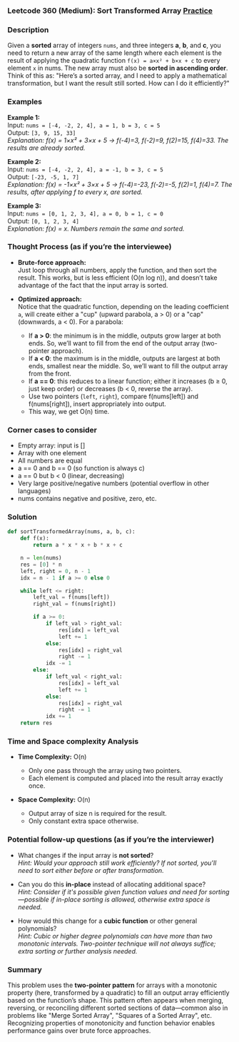 ### Leetcode 360 (Medium): Sort Transformed Array [Practice](https://leetcode.com/problems/sort-transformed-array)

### Description  
Given a **sorted** array of integers `nums`, and three integers **a**, **b**, and **c**, you need to return a new array of the same length where each element is the result of applying the quadratic function `f(x) = a×x² + b×x + c` to every element `x` in nums. The new array must also be **sorted in ascending order**.  
Think of this as: "Here’s a sorted array, and I need to apply a mathematical transformation, but I want the result still sorted. How can I do it efficiently?"

### Examples  

**Example 1:**  
Input: `nums = [-4, -2, 2, 4], a = 1, b = 3, c = 5`  
Output: `[3, 9, 15, 33]`  
*Explanation: f(x) = 1×x² + 3×x + 5 → f(-4)=3, f(-2)=9, f(2)=15, f(4)=33. The results are already sorted.*

**Example 2:**  
Input: `nums = [-4, -2, 2, 4], a = -1, b = 3, c = 5`  
Output: `[-23, -5, 1, 7]`  
*Explanation: f(x) = -1×x² + 3×x + 5 → f(-4)=-23, f(-2)=-5, f(2)=1, f(4)=7. The results, after applying f to every x, are sorted.*

**Example 3:**  
Input: `nums = [0, 1, 2, 3, 4], a = 0, b = 1, c = 0`  
Output: `[0, 1, 2, 3, 4]`  
*Explanation: f(x) = x. Numbers remain the same and sorted.*

### Thought Process (as if you’re the interviewee)  
- **Brute-force approach:**  
  Just loop through all numbers, apply the function, and then sort the result. This works, but is less efficient (O(n log n)), and doesn’t take advantage of the fact that the input array is sorted.

- **Optimized approach:**  
  Notice that the quadratic function, depending on the leading coefficient `a`, will create either a "cup" (upward parabola, a > 0) or a "cap" (downwards, a < 0). For a parabola:
  - If **a > 0**: the minimum is in the middle, outputs grow larger at both ends. So, we’ll want to fill from the end of the output array (two-pointer approach).
  - If **a < 0**: the maximum is in the middle, outputs are largest at both ends, smallest near the middle. So, we’ll want to fill the output array from the front.
  - If **a == 0**: this reduces to a linear function; either it increases (b ≥ 0, just keep order) or decreases (b < 0, reverse the array).
  - Use two pointers (`left`, `right`), compare f(nums[left]) and f(nums[right]), insert appropriately into output.
  - This way, we get O(n) time.

### Corner cases to consider  
- Empty array: input is []
- Array with one element
- All numbers are equal
- a == 0 and b == 0 (so function is always c)
- a == 0 but b < 0 (linear, decreasing)
- Very large positive/negative numbers (potential overflow in other languages)
- nums contains negative and positive, zero, etc.

### Solution

```python
def sortTransformedArray(nums, a, b, c):
    def f(x):
        return a * x * x + b * x + c

    n = len(nums)
    res = [0] * n
    left, right = 0, n - 1
    idx = n - 1 if a >= 0 else 0

    while left <= right:
        left_val = f(nums[left])
        right_val = f(nums[right])

        if a >= 0:
            if left_val > right_val:
                res[idx] = left_val
                left += 1
            else:
                res[idx] = right_val
                right -= 1
            idx -= 1
        else:
            if left_val < right_val:
                res[idx] = left_val
                left += 1
            else:
                res[idx] = right_val
                right -= 1
            idx += 1
    return res
```

### Time and Space complexity Analysis  

- **Time Complexity:** O(n)  
  - Only one pass through the array using two pointers.
  - Each element is computed and placed into the result array exactly once.

- **Space Complexity:** O(n)  
  - Output array of size n is required for the result.
  - Only constant extra space otherwise.

### Potential follow-up questions (as if you’re the interviewer)  

- What changes if the input array is **not sorted**?  
  *Hint: Would your approach still work efficiently? If not sorted, you'll need to sort either before or after transformation.*

- Can you do this **in-place** instead of allocating additional space?  
  *Hint: Consider if it's possible given function values and need for sorting—possible if in-place sorting is allowed, otherwise extra space is needed.*

- How would this change for a **cubic function** or other general polynomials?  
  *Hint: Cubic or higher degree polynomials can have more than two monotonic intervals. Two-pointer technique will not always suffice; extra sorting or further analysis needed.*

### Summary
This problem uses the **two-pointer pattern** for arrays with a monotonic property (here, transformed by a quadratic) to fill an output array efficiently based on the function’s shape. This pattern often appears when merging, reversing, or reconciling different sorted sections of data—common also in problems like "Merge Sorted Array", "Squares of a Sorted Array", etc. Recognizing properties of monotonicity and function behavior enables performance gains over brute force approaches.